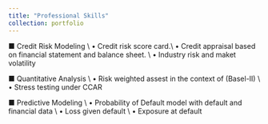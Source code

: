 ```yaml
---
title: "Professional Skills"
collection: portfolio
---
```


■ Credit Risk Modeling \\
    • Credit risk score card.\\
    • Credit appraisal based on financial statement and balance sheet. \\
    • Industry risk and maket volatility 
     
■ Quantitative Analysis \\
    • Risk weighted assest in the context of (Basel-II) \\
    • Stress testing under CCAR 
    
■ Predictive Modeling \\
    • Probability of Default model with default and financial data \\
    • Loss given default \\
    • Exposure at default 

